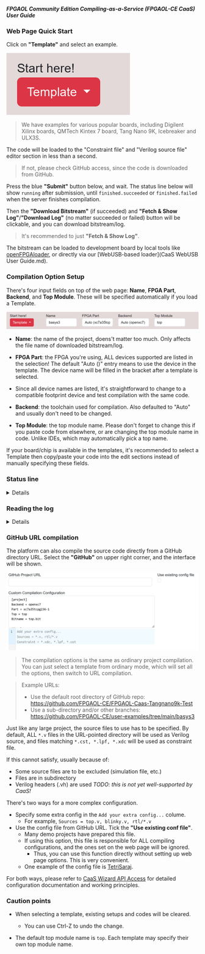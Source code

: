 ***FPGAOL Community Edition Compiling-as-a-Service (FPGAOL-CE CaaS) User Guide***

### Web Page Quick Start

Click on **"Template"** and select an example. 

![](start.png)

> We have examples for various popular boards, including Digilent Xilinx boards, QMTech Kintex 7 board, Tang Nano 9K, Icebreaker and ULX3S. 

The code will be loaded to the "Constraint file" and "Verilog source file" editor section in less than a second. 

> If not, please check GitHub access, since the code is downloaded from GitHub. 

Press the blue **"Submit"** button below, and wait. The status line below will show `running` after submission, until `finished.succeeded` or `finished.failed` when the server finishes compilation. 

Then the **"Download Bitstream"** (if succeeded) and **"Fetch & Show Log"**/**"Download Log"** (no matter succeeded or failed) button will be clickable, and you can download bitstream/log. 

> It's recommended to just **"Fetch & Show Log"**. 

The bitstream can be loaded to development board by local tools like [openFPGAloader](https://github.com/trabucayre/openFPGALoader), or directly via our [WebUSB-based loader](CaaS WebUSB User Guide.md). 


### Compilation Option Setup

There's four input fields on top of the web page: **Name**, **FPGA Part**, **Backend**, and **Top Module**. These will be specified automatically if you load a Template. 

![](4input.png)

- **Name**: the name of the project, doens't matter too much. Only affects the file name of downloaded bitstream/log. 
- **FPGA Part**: the FPGA you're using, ALL devices supported are listed in the selection! The default "Auto ()" entry means to use the device in the template. The device name will be filled in the bracket after a template is selected. 
 - Since all device names are listed, it's straightforward to change to a compatible footprint device and test compilation with the same code. 
- **Backend**: the toolchain used for compilation. Also defaulted to "Auto" and usually don't need to be changed. 

- **Top Module**: the top module name. Please don't forget to change this if you paste code from elsewhere, or are changing the top module name in code. Unlike IDEs, which may automatically pick a top name. 

If your board/chip is available in the templates, it's recommended to select a Template then copy/paste your code into the edit sections instead of manually specifying these fields. 

### Status line

<details>

The web page polls the backend server every few seconds during compilation. Good status is `running` when running, and `finished.succeeded` or `finished.failed`. If you see something like `undefined`, please check internet connection, maybe check internet requests in developer tools, and contact developer. 

Usually, log will be available even if compilation fails. If log is not available, usually it's missing input entries or backend's problem, please check code and constraint are not empty, or contact developer. 

</details>

### Reading the log

<details>
It's true that the log emitted by the open-source toolchains is harder to read, as they don't graphically list each warnings and errors. 

Usually, checking the last part of the log gives a clearest view of the error. **"Fetch & Show Log"** automatically scrolls to the bottom. 
For example, a missing `;` after `module ()` on line 6:

```
-- Parsing `top.v' using frontend ` -vlog2k' --

1. Executing Verilog-2005 frontend: top.v
top.v:8: ERROR: syntax error, unexpected TOK_LOCALPARAM, expecting ';'
```

- So please also check the line before the reported line with error. 

Timing and utilisation information can usually be found by searching keywords of "MHz" and "Utilisation" in the log, like in this ECP5 case: 

```
Info: Max frequency for clock 'CLK$SB_IO_IN_$glb_clk': 91.98 MHz (PASS at 12.00 MHz)
```

</details>

### GitHub URL compilation

The platform can also compile the source code directly from a GitHub directory URL. Select the **"GitHub"** on upper right corner, and the interface will be shown. 

![](giturl.png)

> The compilation options is the same as ordinary project compilation. You can just select a template from ordinary mode, which will set all the options, then switch to URL compilation. 

> Example URLs: 
> - Use the default root directory of GitHub repo: https://github.com/FPGAOL-CE/FPGAOL-Caas-Tangnano9k-Test
> - Use a sub-directory and/or other branches: https://github.com/FPGAOL-CE/user-examples/tree/main/basys3

Just like any large project, the source files to use has to be specified. By default, ALL `*.v` files in the URL-pointed directory will be used as Verilog source, and files matching `*.cst, *.lpf, *.xdc` will be used as constraint file. 

If this cannot satisfy, usually because of: 

- Some source files are to be excluded (simulation file, etc.)
- Files are in subdirectory
- Verilog headers (.vh) are used *TODO: this is not yet well-supported by CaaS!* 

There's two ways for a more complex configuration. 

- Specify some extra config in the `Add your extra config...` colume. 
  - For example, `Sources = top.v, blinky.v, rtl/*.v`
- Use the config file from GitHub URL. Tick the **"Use existing conf file"**. 
  - Many demo projects have prepared this file. 
  - If using this option, this file is responsible for ALL compiling configurations, and the ones set on the web page will be ignored. 
    - Thus, you can use this function directly without setting up web page options. This is very convenient. 
  - One example of the config file is [TetriSaraj](https://github.com/FPGAOL-CE/openXC7-TetriSaraj/blob/caas/caas.conf). 

For both ways, please refer to [CaaS Wizard API Access]() for detailed configuration documentation and working principles. 


### Caution points

- When selecting a template, existing setups and codes will be cleared. 
  - You can use Ctrl-Z to undo the change. 


- The default top module name is `top`. Each template may specify their own top module name. 